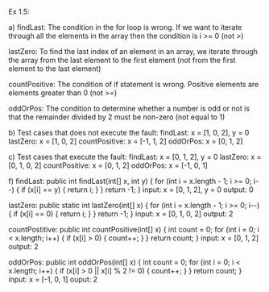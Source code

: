 Ex 1.5:

a)
findLast:
The condition in the for loop is wrong. 
If we want to iterate through all the elements in the array then
the condition is i >= 0 (not >)
    
lastZero:
To find the last index of an element in an array,
we iterate through the array from the last element to the first element 
(not from the first element to the last element)    

countPositive:
The condition of if statement is wrong.
Positive elements are elements greater than 0 (not >=)  

oddOrPos:
The condition to determine whether a number is odd or not is that
the remainder divided by 2 must be non-zero (not equal to 1)

b)
Test cases that does not execute the fault:
findLast: x = [1, 0, 2], y = 0
lastZero: x = [1, 0, 2]
countPositive: x = [-1, 1, 2]
oddOrPos: x = [0, 1, 2]

c)
Test cases that execute the fault:
findLast: x = [0, 1, 2], y = 0
lastZero: x = [0, 1, 0, 2]
countPositive: x = [0, 1, 2]
oddOrPos: x = [-1, 0, 1]

f)
findLast:
    public int findLast(int[] x, int y) {
        for (int i = x.length - 1; i >= 0; i--) {
            if (x[i] == y) {
                return i;
            }
        }
        return -1;
    }
input: x = [0, 1, 2], y = 0
output: 0

lastZero:
    public static int lastZero(int[] x) {
        for (int i = x.length - 1; i >= 0; i--) {
            if (x[i] == 0) {
                return i;
            }
        }
        return -1;
    }
input: x = [0, 1, 0, 2]
output: 2

countPostitive:
    public int countPositive(int[] x) {
        int count = 0;
        for (int i = 0; i < x.length; i++) {
            if (x[i] > 0) {
                count++;
            }
        }
        return count;
    }
input: x = [0, 1, 2]
output: 2

oddOrPos:
    public int oddOrPos(int[] x) {
        int count = 0;
        for (int i = 0; i < x.length; i++) {
            if (x[i] > 0 || x[i] % 2 != 0) {
                count++;
            }
        }
        return count;
    }
input: x = [-1, 0, 1]
ouput: 2
